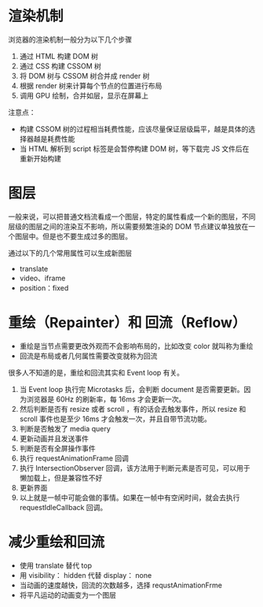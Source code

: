 # 渲染机制  

浏览器的渲染机制一般分为以下几个步骤  

1. 通过 HTML 构建 DOM 树
2. 通过 CSS 构建 CSSOM 树 
3. 将 DOM 树与 CSSOM 树合并成 render 树  
4. 根据 render 树来计算每个节点的位置进行布局
5. 调用 GPU 绘制，合并如层，显示在屏幕上  

注意点：  

* 构建 CSSOM 树的过程相当耗费性能，应该尽量保证层级扁平，越是具体的选择器越是耗费性能  
* 当 HTML 解析到 script 标签是会暂停构建 DOM 树，等下载完 JS 文件后在重新开始构建  

# 图层  

一般来说，可以把普通文档流看成一个图层，特定的属性看成一个新的图层，不同层级的图层之间的渲染互不影响，所以需要频繁渲染的 DOM 节点建议单独放在一个图层中。但是也不要生成过多的图层。  

通过以下的几个常用属性可以生成新图层  

* translate  
* video、iframe
* position：fixed  

# 重绘（Repainter）和 回流（Reflow）  

* 重绘是当节点需要更改外观而不会影响布局的，比如改变 color 就叫称为重绘  
* 回流是布局或者几何属性需要改变就称为回流  

很多人不知道的是，重绘和回流其实和 Event loop 有关。  


1. 当 Event loop 执行完 Microtasks 后，会判断 document 是否需要更新。因为浏览器是 60Hz 的刷新率，每 16ms 才会更新一次。
2. 然后判断是否有 resize 或者 scroll ，有的话会去触发事件，所以 resize 和 scroll 事件也是至少 16ms 才会触发一次，并且自带节流功能。
3. 判断是否触发了 media query
4. 更新动画并且发送事件
5. 判断是否有全屏操作事件
6. 执行 requestAnimationFrame 回调
7. 执行 IntersectionObserver 回调，该方法用于判断元素是否可见，可以用于懒加载上，但是兼容性不好
8. 更新界面
9. 以上就是一帧中可能会做的事情。如果在一帧中有空闲时间，就会去执行 requestIdleCallback 回调。  

# 减少重绘和回流  

* 使用 translate 替代 top  
* 用 visibility： hidden 代替 display： none
* 当动画的速度越快，回流的次数越多，选择 requstAnimationFrme  
* 将平凡运动的动画变为一个图层  



